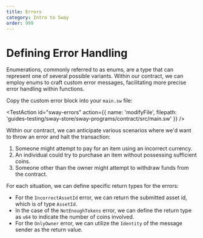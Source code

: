 ```yaml
---
title: Errors
category: Intro to Sway
order: 999
---
```



# Defining Error Handling

Enumerations, commonly referred to as enums, are a type that can represent one of several possible variants. Within our contract, we can employ enums to craft custom error messages, facilitating more precise error handling within functions.

Copy the custom error block into your `main.sw` file:

<TestAction
id="sway-errors"
action={{
  name: 'modifyFile',
  filepath: 'guides-testing/sway-store/sway-programs/contract/src/main.sw'
}}
/>

<CodeImport
  file="../../examples/intro-to-sway/sway-store/sway-programs/contract/src/main.sw"
  comment="error_handling"
  commentType="//"
  lang="sway"
/>

Within our contract, we can anticipate various scenarios where we'd want to throw an error and halt the transaction:

1. Someone might attempt to pay for an item using an incorrect currency.
2. An individual could try to purchase an item without possessing sufficient coins.
3. Someone other than the owner might attempt to withdraw funds from the contract.

For each situation, we can define specific return types for the errors:

- For the `IncorrectAssetId` error, we can return the submitted asset id, which is of type `AssetId`.
- In the case of the `NotEnoughTokens` error, we can define the return type as `u64` to indicate the number of coins involved.
- For the `OnlyOwner` error, we can utilize the `Identity` of the message sender as the return value.
